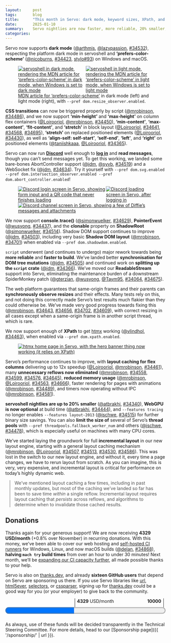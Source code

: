 ```yaml
---
layout:     post
tags:       blog
title:      "This month in Servo: dark mode, keyword sizes, XPath, and more!"
date:       2025-01-10
summary:    Servo nightlies are now faster, more reliable, 20% smaller, and more compatible with real web apps.
categories:
---
```




Servo now supports **dark mode** ([@arthmis](https://github.com/arthmis), [@lazypassion](https://github.com/lazypassion), [#34532](https://github.com/servo/servo/pull/34532)), respecting the platform dark mode in servoshell and **‘prefers-color-scheme’** ([@nicoburns](https://github.com/nicoburns), [#34423](https://github.com/servo/servo/pull/34423), [stylo#93](https://github.com/servo/stylo/pull/93)) on Windows and macOS.

<figure>
    <div style="display: flex;">
        <a href="{{ '/img/blog/dark-mode-december-2024.png' | url }}"><img src="{{ '/img/blog/dark-mode-december-2024.png' | url }}"
            alt="servoshell in dark mode, rendering the MDN article for ‘prefers-color-scheme’ in dark mode, when Windows is set to dark mode"></a>
        <a href="{{ '/img/blog/light-mode-december-2024.png' | url }}"><img src="{{ '/img/blog/light-mode-december-2024.png' | url }}"
            alt="servoshell in light mode, rendering the MDN article for ‘prefers-color-scheme’ in light mode, when Windows is set to light mode"></a>
    </div>
    <figcaption><a href="https://developer.mozilla.org/en-US/docs/Web/CSS/@media/prefers-color-scheme">MDN article for ‘prefers-color-scheme’</a> in dark mode (left) and light mode (right), with <code>--pref dom.resize_observer.enabled</code>.</figcaption>
</figure>


**CSS transitions** can now be triggered properly by script ([@mrobinson](https://github.com/mrobinson), [#34486](https://github.com/servo/servo/pull/34486)), and we now support **‘min-height’** and **‘max-height’** on column flex containers ([@Loirooriol](https://github.com/Loirooriol), [@mrobinson](https://github.com/mrobinson), [#34450](https://github.com/servo/servo/pull/34450)), **‘min-content’**, **‘max-content’**, **‘fit-content’**, and **‘stretch’** in block layout ([@Loirooriol](https://github.com/Loirooriol), [#34641](https://github.com/servo/servo/pull/34641), [#34568](https://github.com/servo/servo/pull/34568), [#34695](https://github.com/servo/servo/pull/34695)), **‘stretch’** on replaced positioned elements ([@Loirooriol](https://github.com/Loirooriol), [#34430](https://github.com/servo/servo/pull/34430)), as well as **‘align-self: self-start’**, **‘self-end’**, **‘left’**, and **‘right’** on positioned elements ([@taniishkaaa](https://github.com/taniishkaaa), [@Loirooriol](https://github.com/Loirooriol), [#34365](https://github.com/servo/servo/pull/34365)).


Servo can now run [**Discord**](https://discord.com) well enough to [**log in**](https://discord.com/login) and **read messages**, though you can’t send messages yet.
To get this working, we landed some bare-bones AbortController support ([@jdm](https://github.com/jdm), [@syvb](https://github.com/syvb), [#34519](https://github.com/servo/servo/pull/34519)) and a WebSocket fix ([@jdm](https://github.com/jdm), [#34634](https://github.com/servo/servo/pull/34634)).
Try it yourself with `--pref dom.svg.enabled --pref dom.intersection_observer.enabled --pref dom.abort_controller.enabled`!

<figure>
    <div style="display: flex;">
        <a href="{{ '/img/blog/discord-login-1-december-2024.png' | url }}"><img src="{{ '/img/blog/discord-login-1-december-2024.png' | url }}"
            alt="Discord login screen in Servo, showing form input and a QR code that never finishes loading"></a>
        <a href="{{ '/img/blog/discord-login-2-december-2024.png' | url }}"><img src="{{ '/img/blog/discord-login-2-december-2024.png' | url }}"
            alt="Discord loading screen in Servo, after logging in"></a>
    </div>
    <a href="{{ '/img/blog/discord-small-december-2024.png' | url }}"><img src="{{ '/img/blog/discord-small-december-2024.png' | url }}"
        alt="Discord channel screen in Servo, showing a few of Diffie’s messages and attachments"></a>
</figure>


We now support **console.trace()** ([@simonwuelker](https://github.com/simonwuelker), [#34629](https://github.com/servo/servo/pull/34629)), **PointerEvent** ([@wusyong](https://github.com/wusyong), [#34437](https://github.com/servo/servo/pull/34437)), and the **clonable** property on **ShadowRoot** ([@simonwuelker](https://github.com/simonwuelker), [#34514](https://github.com/servo/servo/pull/34514)).
Shadow DOM support continues to improve ([@jdm](https://github.com/jdm), [#34503](https://github.com/servo/servo/pull/34503)), including very basic **Shadow DOM layout** ([@mrobinson](https://github.com/mrobinson), [#34701](https://github.com/servo/servo/pull/34701)) when enabled via `--pref dom.shadowdom.enabled`.

`script` underwent (and continues to undergo) major rework towards being **more reliable** and **faster to build**.
We’ve landed better **synchronisation for DOM tree mutations** ([@jdm](https://github.com/jdm), [#34505](https://github.com/servo/servo/pull/34505)) and continued work on **splitting up the `script` crate** ([@jdm](https://github.com/jdm), [#34366](https://github.com/servo/servo/pull/34366)).
We’ve moved our **ReadableStream** support into Servo, eliminating the maintenance burden of a downstream SpiderMonkey patch ([@gterzian](https://github.com/gterzian), [@wusyong](https://github.com/wusyong), [@Taym95](https://github.com/Taym95), [#34064](https://github.com/servo/servo/pull/34064), [#34675](https://github.com/servo/servo/pull/34675)).

The web platform guarantees that same-origin frames and their parents can **synchronously observe resizes** and their effects.
Many tests rely on this, and not doing this correctly made Servo’s test results much flakier than they could otherwise be.
We’ve made very good progress towards fixing this ([@mrobinson](https://github.com/mrobinson), [#34643](https://github.com/servo/servo/pull/34643), [#34656](https://github.com/servo/servo/pull/34656), [#34702](https://github.com/servo/servo/pull/34702), [#34609](https://github.com/servo/servo/pull/34609)), with correct resizing in all cases except when a same-origin frame is in another script thread, which is rare.


We now support enough of **XPath** to get [htmx](https://htmx.org) working ([@vlindhol](https://github.com/vlindhol), [#34463](https://github.com/servo/servo/pull/34463)), when enabled via `--pref dom.xpath.enabled`.

<figure>
    <a href="{{ '/img/blog/htmx-december-2024.png' | url }}"><img src="{{ '/img/blog/htmx-december-2024.png' | url }}"
        alt="htmx home page in Servo, with the hero banner thing now working (it relies on XPath)"></a>
</figure>


Servo’s performance continues to improve, with **layout caching for flex columns** delivering up to 12x speedup ([@Loirooriol](https://github.com/Loirooriol), [@mrobinson](https://github.com/mrobinson), [#34461](https://github.com/servo/servo/pull/34461)), many **unnecessary reflows now eliminated** ([@mrobinson](https://github.com/mrobinson), [#34558](https://github.com/servo/servo/pull/34558), [#34599](https://github.com/servo/servo/pull/34599), [#34576](https://github.com/servo/servo/pull/34576), [#34645](https://github.com/servo/servo/pull/34645)), **reduced memory usage** ([@mrobinson](https://github.com/mrobinson), [@Loirooriol](https://github.com/Loirooriol), [#34563](https://github.com/servo/servo/pull/34563), [#34666](https://github.com/servo/servo/pull/34666)), faster rendering for pages with animations ([@mrobinson](https://github.com/mrobinson), [#34489](https://github.com/servo/servo/pull/34489)), and timers now operating without IPC ([@mrobinson](https://github.com/mrobinson), [#34581](https://github.com/servo/servo/pull/34581)).

**servoshell nightlies are up to 20% smaller** ([@atbrakhi](https://github.com/atbrakhi), [#34340](https://github.com/servo/servo/pull/34340)), **WebGPU is now optional** at build time ([@atbrakhi](https://github.com/atbrakhi), [#34444](https://github.com/servo/servo/pull/34444)), and `--features tracing` no longer enables `--features layout-2013` ([@jschwe](https://github.com/jschwe), [#34515](https://github.com/servo/servo/pull/34515)) for further binary size savings.
You can also **limit the size of** several of Servo’s **thread pools** with `--pref threadpools.fallback_worker_num` and others ([@jschwe](https://github.com/jschwe), [#34478](https://github.com/servo/servo/pull/34478)), which is especially useful on machines with many CPU cores.

We’ve started laying the groundwork for full **incremental layout** in our new layout engine, starting with a general layout caching mechanism ([@mrobinson](https://github.com/mrobinson), [@Loirooriol](https://github.com/Loirooriol), [#34507](https://github.com/servo/servo/pull/34507), [#34513](https://github.com/servo/servo/pull/34513), [#34530](https://github.com/servo/servo/pull/34530), [#34586](https://github.com/servo/servo/pull/34586)).
This was lost in the switch to our new layout engine, and without it, every time a page changes, we have to rerun layout from scratch.
As you can imagine, this is very, very expensive, and incremental layout is critical for performance on today’s highly dynamic web.

<aside class=_note>

We’ve mentioned layout caching a few times, including in past monthly updates, but most of the caching we’ve landed so far has been to save time *within* a single reflow.
Incremental layout requires layout caching that *persists* across reflows, and algorithms to determine when to invalidate those cached results.
</aside>


## Donations

Thanks again for your generous support!
We are now receiving **4329 USD/month** (+0.8% over November) in recurring donations.
With this money, we’ve been able to cover our web hosting and [self-hosted CI runners](https://ci0.servo.org) for Windows, Linux, and now macOS builds ([@delan](https://github.com/delan), [#34868](https://github.com/servo/servo/pull/34868)), **halving `mach try` build times** from over an hour to under 30 minutes!
Next month, we’ll be [expanding our CI capacity further](https://github.com/servo/project/issues/123), all made possible thanks to your help.

Servo is also on [thanks.dev](https://thanks.dev), and already **sixteen GitHub users** that depend on Servo are sponsoring us there.
If you use Servo libraries like [url](https://crates.io/crates/url/reverse_dependencies), [html5ever](https://crates.io/crates/html5ever/reverse_dependencies), [selectors](https://crates.io/crates/selectors/reverse_dependencies), or [cssparser](https://crates.io/crates/cssparser/reverse_dependencies), signing up for [thanks.dev](https://thanks.dev) could be a good way for you (or your employer) to give back to the community.

<figure class="_fig" style="width: 100%; margin: 1em 0;"><div class="_flex" style="height: calc(1lh + 3em); flex-flow: column nowrap; text-align: left;">
    <div style="position: relative; text-align: right;">
        <div style="position: absolute; margin-left: calc(100% * 4329 / 10000); padding-left: 0.5em;"><strong>4329</strong> USD/month</div>
        <div style="position: absolute; margin-left: calc(100% * 4329 / 10000); height: calc(1lh + 1.5em); border-left: 1px solid;"></div>
        <div style="position: absolute; margin-left: calc(100% - 0.5em); height: calc(1lh + 1.5em); border-left: 1px solid;"></div>
        <div style="padding-right: 1em;"><strong>10000</strong><!-- USD/month --></div>
    </div>
    <progress value="4329" max="10000" style="transform: scale(3); transform-origin: top left; width: calc(100% / 3);"></progress>
</div></figure>

As always, use of these funds will be decided transparently in the Technical Steering Committee.
For more details, head to our [Sponsorship page]({{ '/sponsorship/' | url }}).

<style>
    /* guaranteed minimum width for first paragraph after a float */
    ._floatmin {
        display: block;
        width: 13em;
        overflow: hidden;
    }
    ._clear {
        clear: both;
    }
    ._clearl {
        clear: left;
    }
    ._clearr {
        clear: right;
    }
    ._none {
        display: none;
    }
    ._fig:not(#specificity) {
        width: 33em;
        max-width: 100%;
        margin: 1em auto;
    }
    ._fig > ._flex,
    ._figl > ._flex,
    ._figr > ._flex {
        display: flex;
    }
    ._fig table {
        text-align: initial;
    }
    ._fig figcaption._notes {
        text-align: left;
        width: max-content;
        max-width: 100%;
    }
    ._figl:not(#specificity),
    ._figr:not(#specificity) {
        margin: 0 1em 1em;
    }
    ._figl {
        float: left;
        max-width: 100%;
    }
    ._figr {
        float: right;
        max-width: 100%;
    }
    ._figl > figcaption,
    ._figr > figcaption,
    ._figl > iframe,
    ._figr > iframe,
    ._figl > video,
    ._figr > video,
    ._figl > a > img,
    ._figr > a > img,
    ._figl > ._flex,
    ._figr > ._flex {
        width: 21em;
        max-width: 100%;
    }

    .content {
        container-type: inline-size;
    }
    ._paired_figure {
        margin: 1em 0;
    }
    @container (min-width: 55em) {
        ._paired_figure {
            display: grid;
            grid-template-columns: auto 33em;
            column-gap: 2em;
            row-gap: 1em;
        }
        ._paired_figure > ._text_before,
        ._paired_figure > ._text_after {
            flex: 1 1 20em;
            grid-column: 1 / 2;
        }
        ._paired_figure > figure:not(#specificity) {
            flex: 0 1 33em;
            grid-row: 1 / 3;
            grid-column: 2 / 3;
            margin: 0;
        }

        ._text_after {
            grid-column: 1 / 3;
        }
    }

    ._runin {
        margin-bottom: 1em;
    }
    ._runin > p,
    ._runin > h2 {
        display: inline;
    }
    ._correction {
        max-width: 33em;
        margin: 1em auto;
        border-bottom: 1px solid;
        padding-bottom: 1em;
    }
    ._note {
        margin: 1em 1em;
        border-left: 1px solid;
        padding-left: 1em;
        opacity: 0.75;
    }
</style>

